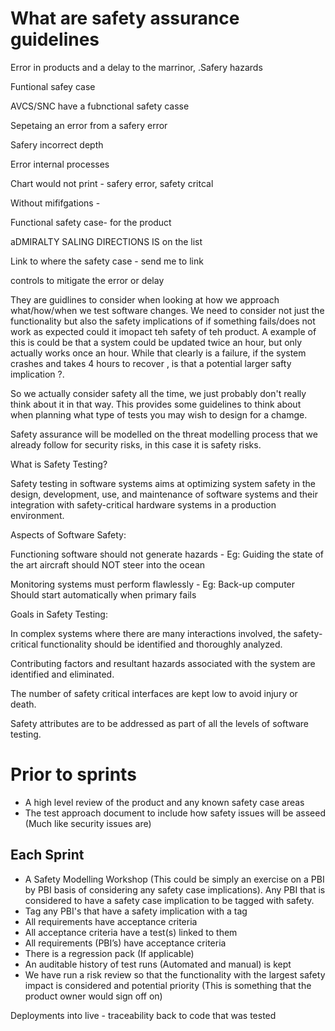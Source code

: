 # What are safety assurance guidelines

Error in products and a delay to the marrinor, .Safery hazards
 
Funtional safey  case
 
AVCS/SNC have a fubnctional safety casse
 
Sepetaing an error from a safery error
 
Safery incorrect depth
 
Error internal processes
 
Chart would not print - safery error, safety critcal
 
Without mififgations -
 
Functional safety case- for the product
 
aDMIRALTY SALING DIRECTIONS IS on the list
 
Link to where the safety case - send me to link
 
controls to mitigate the error or delay



They are guidlines to consider when looking at how we approach what/how/when we test software changes. We need to consider not just the functionality but also the safety implications of if something fails/does not work as expected could it imopact teh safety of teh product. A example of this is could be that a system could be updated twice an hour, but only actually works once an hour. While that clearly is a failure, if the system crashes and takes 4 hours to recover , is that a potential larger safty implication ?.

So we actually consider safety all the time, we just probably don't really think about it in that way. This provides some guidelines to think about when planning what type of tests you may wish to design for a chamge.

Safety assurance will be modelled on the threat modelling process that we already follow for security risks, in this case it is safety risks.

What is Safety Testing?

Safety testing in software systems aims at optimizing system safety in the design, development, use, and maintenance of software systems and their integration with safety-critical hardware systems in a production environment.

Aspects of Software Safety:

Functioning software should not generate hazards - Eg: Guiding the state of the art aircraft should NOT steer into the ocean


Monitoring systems must perform flawlessly - Eg: Back-up computer Should start automatically when primary fails


Goals in Safety Testing:

In complex systems where there are many interactions involved, the safety-critical functionality should be identified and thoroughly analyzed.


Contributing factors and resultant hazards associated with the system are identified and eliminated.


The number of safety critical interfaces are kept low to avoid injury or death.


Safety attributes are to be addressed as part of all the levels of software testing.



# Prior to sprints

* A high level review of the product and any known safety case areas
* The test approach document to include how safety issues will be asseed (Much like security issues are)


## Each Sprint

* A Safety Modelling Workshop (This could be simply an exercise on a PBI by PBI basis of considering any safety case implications). Any
  PBI that is considered to have a safety case implication to be tagged with safety.
* Tag any PBI's that have a safety implication with a tag
* All requirements have acceptance criteria
* All acceptance criteria have a test(s) linked to them
* All requirements (PBI’s) have acceptance criteria
* There is a regression pack (If applicable)
* An auditable history of test runs (Automated and manual) is kept
* We have run a risk review so that the functionality with the largest safety impact is considered and potential priority (This is 
  something that the product owner would sign off on)


Deployments into live - traceability back to code that was tested


